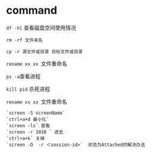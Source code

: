 # command

`df -hl` 查看磁盘空间使用情况

`rm -rf 文件夹名`

`cp -r 源文件或目录 目标文件或目录`

`rename xx xx `文件重命名

`ps -a`查看进程

`kill pid` 杀死进程

`rename xx xx `文件重命名

	`screen -S screenName`
	`ctrl+a+d 最小化`
	`screen -ls` 查看
	`screen -r 1038 ` 进去
	`ctrl+a+k` 关掉
	`screen -D  -r ＜session-id>`  状态为Attached的解决办法
